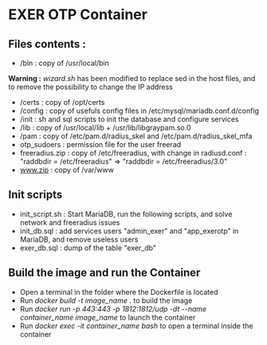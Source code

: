 # EXER OTP Container

## Files contents :

- /bin : copy of /usr/local/bin 

**Warning :** *wizard.sh* has been modified to replace sed in the host files, and to remove the possibility to change the IP address	
- /certs : copy of /opt/certs
- /config : copy of usefuls config files in /etc/mysql/mariadb.conf.d/config
- /init : sh and sql scripts to init the database and configure services
- /lib : copy of /usr/local/lib + /usr/lib/libgraypam.so.0
- /pam : copy of /etc/pam.d/radius_skel and /etc/pam.d/radius_skel_mfa
- otp_sudoers : permission file for the user freerad
- freeradius.zip : copy of /etc/freeradius, with change in radiusd.conf : "raddbdir = /etc/freeradius" => "raddbdir = /etc/freeradius/3.0"
- www.zip : copy of /var/www

## Init scripts
- init_script.sh : Start MariaDB, run the following scripts, and solve network and freeradius issues
- init_db.sql : add services users "admin_exer" and "app_exerotp" in MariaDB, and remove useless users
- exer_db.sql : dump of the table "exer_db"

## Build the image and run the Container

- Open a terminal in the folder where the Dockerfile is located
- Run *docker build -t image_name .* to build the image
- Run *docker run -p 443:443 -p 1812:1812/udp -dt --name container_name image_name* to launch the container
- Run *docker exec -it container_name bash* to open a terminal inside the container

